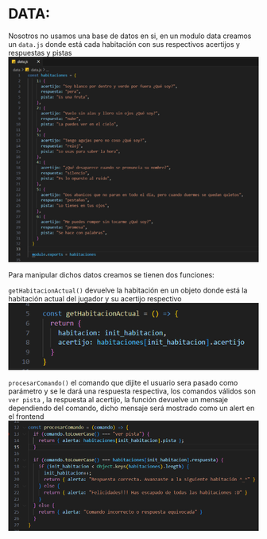 # DATA:  
Nosotros no usamos una base de datos en si, en un modulo data creamos un `data.js` donde está cada habitación con sus respectivos acertijos y respuestas y pistas
![](img/data.png)  
  
Para manipular dichos datos creamos se tienen dos funciones:  
  
`getHabitacionActual()` devuelve la habitación en un objeto donde está la habitación actual del jugador y su acertijo respectivo
![](img/data_func-1.png)  
  
`procesarComando()` el comando que dijite el usuario sera pasado como parámetro y se le dará una respuesta respectiva, los comandos válidos son `ver pista` , la respuesta al acertijo, la función devuelve un mensaje dependiendo del comando, dicho mensaje será mostrado como un alert en el frontend  
![](img/data_func-2.png)